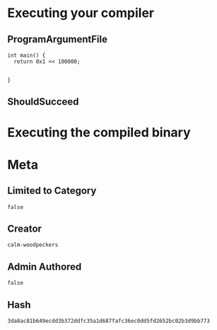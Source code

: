 # Executing your compiler

## ProgramArgumentFile

```
int main() {
  return 0x1 << 100000;


}
```

## ShouldSucceed

# Executing the compiled binary

# Meta

## Limited to Category

```
false
```

## Creator

```
calm-woodpeckers
```

## Admin Authored

```
false
```

## Hash

```
3da8ac81b649ecdd3b372ddfc35a1d687fafc36ec0dd5fd2652bc02b3d9bb773
```
